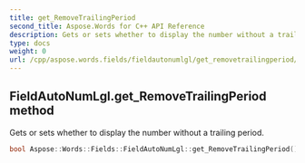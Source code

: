 ```yaml
---
title: get_RemoveTrailingPeriod
second_title: Aspose.Words for C++ API Reference
description: Gets or sets whether to display the number without a trailing period. 
type: docs
weight: 0
url: /cpp/aspose.words.fields/fieldautonumlgl/get_removetrailingperiod/
---
```

## FieldAutoNumLgl.get_RemoveTrailingPeriod method


Gets or sets whether to display the number without a trailing period.

```cpp
bool Aspose::Words::Fields::FieldAutoNumLgl::get_RemoveTrailingPeriod()
```

